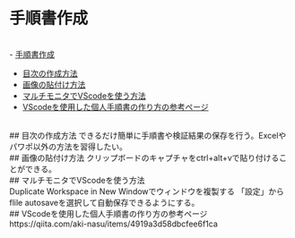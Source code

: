 
# 手順書作成
<br>- [手順書作成](#手順書作成)
  - [目次の作成方法](#目次の作成方法)
  - [画像の貼付け方法](#画像の貼付け方法)
  - [マルチモニタでVScodeを使う方法](#マルチモニタでvscodeを使う方法)
  - [VScodeを使用した個人手順書の作り方の参考ページ](#vscodeを使用した個人手順書の作り方の参考ページ)
<br>
## 目次の作成方法
できるだけ簡単に手順書や検証結果の保存を行う。Excelやパワポ以外の方法を習得したい。
<br>
## 画像の貼付け方法
クリップボードのキャプチャをctrl+alt+vで貼り付けることができる。
<br>
## マルチモニタでVScodeを使う方法
<br>Duplicate Workspace in New Windowでウィンドウを複製する  
「設定」からflile autosaveを選択して自動保存できるようにする。
<br>
## VScodeを使用した個人手順書の作り方の参考ページ
<br>https://qiita.com/aki-nasu/items/4919a3d58dbcfee6f1ca
<br>